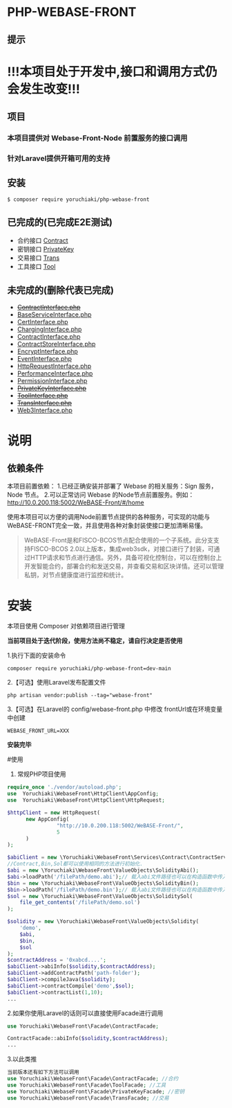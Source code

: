 # PHP-WEBASE-FRONT
## 提示
# !!!本项目处于开发中,接口和调用方式仍会发生改变!!!
## 项目

### 本项目提供对 Webase-Front-Node 前置服务的接口调用
### 针对Laravel提供开箱可用的支持
## 安装

```shell
$ composer require yoruchiaki/php-webase-front
```

## 已完成的(已完成E2E测试)

- 合约接口 [Contract](src%2FServices%2FContract)
- 密钥接口 [PrivateKey](src%2FServices%2FPrivateKey)
- 交易接口 [Trans](src%2FServices%2FTrans)
- 工具接口 [Tool](src%2FServices%2FTool)

## 未完成的(删除代表已完成)

- ~~[ContractInterface.php](src%2FInterfaces%2FContractInterface.php)~~
- [BaseServiceInterface.php](src%2FInterfaces%2FBaseServiceInterface.php)
- [CertInterface.php](src%2FInterfaces%2FCertInterface.php)
- [ChargingInterface.php](src%2FInterfaces%2FChargingInterface.php)
- [ContractInterface.php](src%2FInterfaces%2FContractInterface.php)
- [ContractStoreInterface.php](src%2FInterfaces%2FContractStoreInterface.php)
- [EncryptInterface.php](src%2FInterfaces%2FEncryptInterface.php)
- [EventInterface.php](src%2FInterfaces%2FEventInterface.php)
- [HttpRequestInterface.php](src%2FInterfaces%2FHttpRequestInterface.php)
- [PerformanceInterface.php](src%2FInterfaces%2FPerformanceInterface.php)
- [PermissionInterface.php](src%2FInterfaces%2FPermissionInterface.php)
- ~~[PrivateKeyInterface.php](src%2FInterfaces%2FPrivateKeyInterface.php)~~
- ~~[ToolInterface.php](src%2FInterfaces%2FToolInterface.php)~~
- ~~[TransInterface.php](src%2FInterfaces%2FTransInterface.php)~~
- [Web3Interface.php](src%2FInterfaces%2FWeb3Interface.php)

# 说明
## 依赖条件
本项目前置依赖：
1.已经正确安装并部署了 Webase 的相关服务：Sign 服务，Node 节点。
2.可以正常访问 Webase 的Node节点前置服务。例如：http://10.0.200.118:5002/WeBASE-Front/#/home

使用本项目可以方便的调用Node前置节点提供的各种服务，可实现的功能与WeBASE-FRONT完全一致，并且使用各种对象封装使接口更加清晰易懂。

> WeBASE-Front是和FISCO-BCOS节点配合使用的一个子系统。此分支支持FISCO-BCOS 2.0以上版本，集成web3sdk，对接口进行了封装，可通过HTTP请求和节点进行通信。另外，具备可视化控制台，可以在控制台上开发智能合约，部署合约和发送交易，并查看交易和区块详情。还可以管理私钥，对节点健康度进行监控和统计。
>

# 安装

本项目使用 Composer 对依赖项目进行管理

**当前项目处于迭代阶段，使用方法尚不稳定，请自行决定是否使用**

1.执行下面的安装命令
```shell
composer require yoruchiaki/php-webase-front=dev-main
```
2.【可选】使用Laravel发布配置文件
```
php artisan vendor:publish --tag="webase-front"
```
3.【可选】在Laravel的 config/webase-front.php 中修改 frontUrl或在环境变量中创建
```env
WEBASE_FRONT_URL=XXX
```

**安装完毕**


#使用
1. 常规PHP项目使用

```php
require_once './vendor/autoload.php';
use  Yoruchiaki\WebaseFront\HttpClient\AppConfig;
use  Yoruchiaki\WebaseFront\HttpClient\HttpRequest;

$httpClient = new HttpRequest(
      new AppConfig(
                "http://10.0.200.118:5002/WeBASE-Front/",
                5
      )
);

$abiClient = new \Yoruchiaki\WebaseFront\Services\Contract\ContractService($httpClient);
//Contract,Bin,Sol都可以使用相同的方法进行初始化.
$abi = new \Yoruchiaki\WebaseFront\ValueObjects\SolidityAbi();
$abi->loadPath('/filePath/demo.abi');// 载入abi文件路径也可以在构造函数中传入文件内容进行初始化
$bin = new \Yoruchiaki\WebaseFront\ValueObjects\SolidityBin();
$bin->loadPath('/filePath/demo.bin');// 载入abi文件路径也可以在构造函数中传入文件内容进行初始化
$sol = new \Yoruchiaki\WebaseFront\ValueObjects\SoliditySol(
    file_get_contents('/filePath/demo.sol')
);

$solidity = new \Yoruchiaki\WebaseFront\ValueObjects\Solidity(
    'demo',
    $abi,
    $bin,
    $sol
);
$contractAddress = '0xabcd....';
$abiClient->abiInfo($solidity,$contractAddress);
$abiClient->addContractPath('path-folder');
$abiClient->compileJava($solidity);
$abiClient->contractCompile('demo',$sol);
$abiClient->contractList(1,10);
...
```
2.如果你使用Laravel的话则可以直接使用Facade进行调用

```php
use Yoruchiaki\WebaseFront\Facade\ContractFacade;

ContractFacade::abiInfo($solidity,$contractAddress);
...
```
3.以此类推

```php
当前版本还有如下方法可以调用
use Yoruchiaki\WebaseFront\Facade\ContractFacade; //合约
use Yoruchiaki\WebaseFront\Facade\ToolFacade; //工具
use Yoruchiaki\WebaseFront\Facade\PrivateKeyFacade; //密钥
use Yoruchiaki\WebaseFront\Facade\TransFacade; //交易
```
